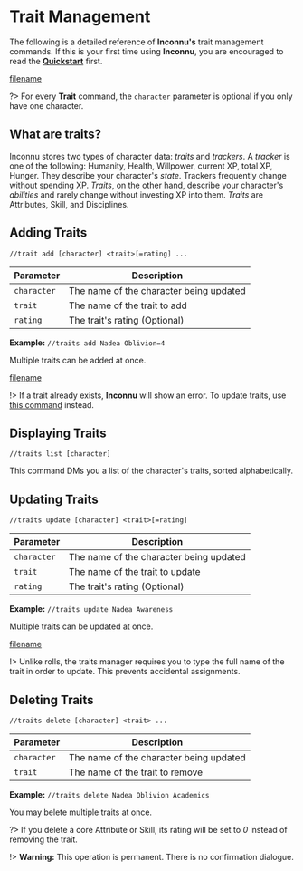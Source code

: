 # Trait Management

The following is a detailed reference of **Inconnu's** trait management commands. If this is your first time using **Inconnu**, you are encouraged to read the **[Quickstart](quickstart.md)** first.

[filename](includes/parameter-style.md ':include')

?> For every **Trait** command, the `character` parameter is optional if you only have one character.

## What are traits?

Inconnu stores two types of character data: *traits* and *trackers*. A *tracker* is one of the following: Humanity, Health, Willpower, current XP, total XP, Hunger. They describe your character's *state*. Trackers frequently change without spending XP. *Traits*, on the other hand, describe your character's *abilities* and rarely change without investing XP into them. *Traits* are Attributes, Skill, and Disciplines.

## Adding Traits

```
//trait add [character] <trait>[=rating] ...

```

| Parameter   | Description                                               |
|-------------|-----------------------------------------------------------|
| `character` | The name of the character being updated                   |
| `trait`     | The name of the trait to add                              |
| `rating`    | The trait's rating (Optional)                             |

**Example:** `//traits add Nadea Oblivion=4`

Multiple traits can be added at once.

[filename](includes/incognito-mode.md ':include')

!> If a trait already exists, **Inconnu** will show an error. To update traits, use [this command](#updating-traits) instead.

## Displaying Traits

```
//traits list [character]

```

This command DMs you a list of the character's traits, sorted alphabetically.

## Updating Traits

```
//traits update [character] <trait>[=rating]

```

| Parameter   | Description                                               |
|-------------|-----------------------------------------------------------|
| `character` | The name of the character being updated                   |
| `trait`     | The name of the trait to update                           |
| `rating`    | The trait's rating (Optional)                             |

**Example:** `//traits update Nadea Awareness`

Multiple traits can be updated at once.

[filename](includes/incognito-mode.md ':include')

!> Unlike rolls, the traits manager requires you to type the full name of the trait in order to update. This prevents accidental assignments.

## Deleting Traits

```
//traits delete [character] <trait> ...

```

| Parameter   | Description                                               |
|-------------|-----------------------------------------------------------|
| `character` | The name of the character being updated                   |
| `trait`     | The name of the trait to remove                           |

**Example:** `//traits delete Nadea Oblivion Academics`

You may belete multiple traits at once.

?> If you delete a core Attribute or Skill, its rating will be set to *0* instead of removing the trait.

!> **Warning:** This operation is permanent. There is no confirmation dialogue.

